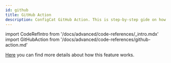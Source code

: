 ```yaml
---
id: github
title: GitHub Action
description: ConfigCat GitHub Action. This is step-by-step gide on how to use the ConfigCat GitHub Action to eliminate tech debt in your project.
---
```


import CodeRefIntro from '/docs/advanced/code-references/_intro.mdx'
import GitHubAction from '/docs/advanced/code-references/github-action.md'

<CodeRefIntro linkText="GitHub Action" linkUrl="https://github.com/marketplace/actions/configcat-scan-repository" linkTarget="_blank" />

[Here](/docs/advanced/code-references/overview) you can find more details about how this feature works.

<GitHubAction />